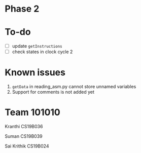 # Phase 2

# To-do
- [ ] update `getInstructions`
- [ ] check states in clock cycle 2

# Known issues

1. `getData` in reading_asm.py cannot store unnamed variables
2. Support for comments is not added yet

# Team 101010

Kranthi CS19B036

Suman CS19B039

Sai Krithik CS19B024
